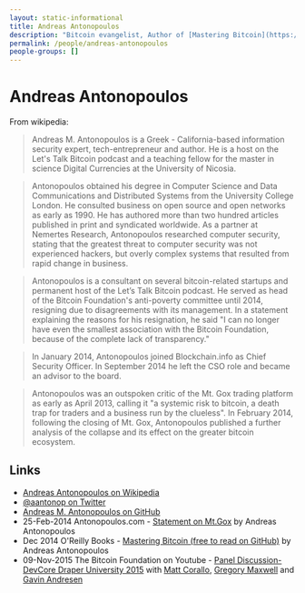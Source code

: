 ```yaml
---
layout: static-informational
title: Andreas Antonopoulos
description: "Bitcoin evangelist, Author of [Mastering Bitcoin](https://github.com/bitcoinbook/bitcoinbook)"
permalink: /people/andreas-antonopoulos
people-groups: []
---
```


# Andreas Antonopoulos

From wikipedia:

> Andreas M. Antonopoulos is a Greek - California-based information security expert, tech-entrepreneur and author. He is a host on the Let's Talk Bitcoin podcast and a teaching fellow for the master in science Digital Currencies at the University of Nicosia.

> Antonopoulos obtained his degree in Computer Science and Data Communications and Distributed Systems from the University College London. He consulted business on open source and open networks as early as 1990. He has authored more than two hundred articles published in print and syndicated worldwide. As a partner at Nemertes Research, Antonopoulos researched computer security, stating that the greatest threat to computer security was not experienced hackers, but overly complex systems that resulted from rapid change in business.

> Antonopoulos is a consultant on several bitcoin-related startups and permanent host of the Let’s Talk Bitcoin podcast. He served as head of the Bitcoin Foundation's anti-poverty committee until 2014, resigning due to disagreements with its management. In a statement explaining the reasons for his resignation, he said "I can no longer have even the smallest association with the Bitcoin Foundation, because of the complete lack of transparency."

> In January 2014, Antonopoulos joined Blockchain.info as Chief Security Officer. In September 2014 he left the CSO role and became an advisor to the board.

> Antonopoulos was an outspoken critic of the Mt. Gox trading platform as early as April 2013, calling it "a systemic risk to bitcoin, a death trap for traders and a business run by the clueless". In February 2014, following the closing of Mt. Gox, Antonopoulos published a further analysis of the collapse and its effect on the greater bitcoin ecosystem.

## Links

* [Andreas Antonopoulos on Wikipedia](https://en.wikipedia.org/wiki/Andreas_Antonopoulos)
* [@aantonop on Twitter](https://twitter.com/aantonop)
* [Andreas M. Antonopoulos on GitHub](https://github.com/aantonop)
* 25-Feb-2014 Antonopoulos.com - [Statement on Mt.Gox](https://antonopoulos.com/statement-on-mt-gox/) by Andreas Antonopoulos
* Dec 2014 O'Reilly Books - [Mastering Bitcoin (free to read on GitHub)](https://github.com/bitcoinbook/bitcoinbook) by Andreas Antonopoulos
* 09-Nov-2015 The Bitcoin Foundation on Youtube - [Panel Discussion-DevCore Draper University 2015](https://www.youtube.com/watch?v=0iQSRGT3nfE) with [Matt Corallo](/people/matt_corallo.md), [Gregory Maxwell](/people/gregory_maxwell.md) and [Gavin Andresen](/people/gavin_andresen.md)
